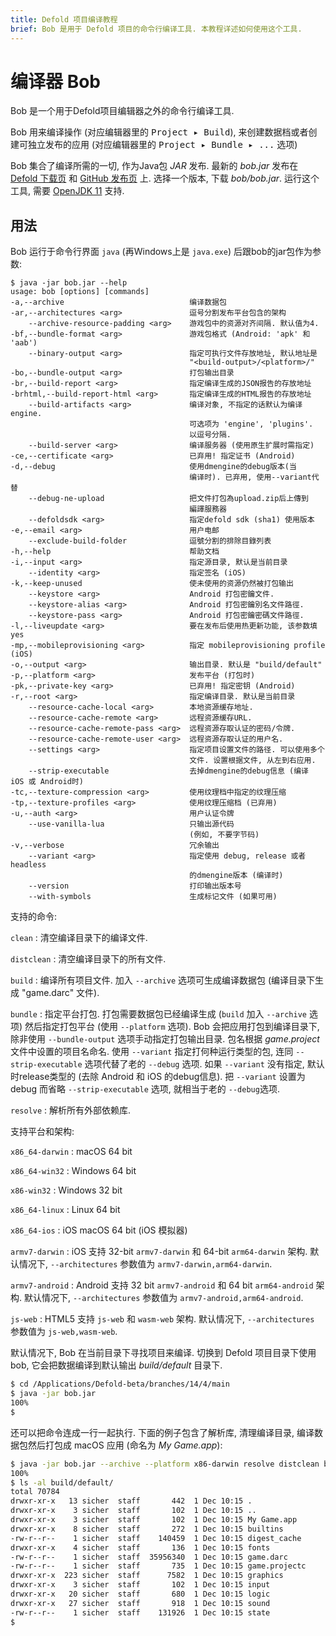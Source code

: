 ```yaml
---
title: Defold 项目编译教程
brief: Bob 是用于 Defold 项目的命令行编译工具. 本教程详述如何使用这个工具.
---
```


# 编译器 Bob

Bob 是一个用于Defold项目编辑器之外的命令行编译工具.

Bob 用来编译操作 (对应编辑器里的 <kbd>Project ▸ Build</kbd>), 来创建数据档或者创建可独立发布的应用 (对应编辑器里的 <kbd>Project ▸ Bundle ▸ ...</kbd> 选项)

Bob 集合了编译所需的一切, 作为Java包 _JAR_ 发布. 最新的 *bob.jar* 发布在 [Defold 下载页](http://d.defold.com) 和 [GitHub 发布页](https://github.com/defold/defold/releases) 上. 选择一个版本, 下载 *bob/bob.jar*. 运行这个工具, 需要 [OpenJDK 11](https://openjdk.java.net/projects/jdk/11/) 支持.

## 用法

Bob 运行于命令行界面 `java` (再Windows上是 `java.exe`) 后跟bob的jar包作为参数:

```text
$ java -jar bob.jar --help
usage: bob [options] [commands]
-a,--archive                            编译数据包
-ar,--architectures <arg>               逗号分割发布平台包含的架构
    --archive-resource-padding <arg>    游戏包中的资源对齐间隔. 默认值为4.
-bf,--bundle-format <arg>               游戏包格式 (Android: 'apk' 和 'aab')
    --binary-output <arg>               指定可执行文件存放地址, 默认地址是
                                        "<build-output>/<platform>/"
-bo,--bundle-output <arg>               打包输出目录
-br,--build-report <arg>                指定编译生成的JSON报告的存放地址
-brhtml,--build-report-html <arg>       指定编译生成的HTML报告的存放地址
    --build-artifacts <arg>             编译对象, 不指定的话默认为编译engine.
                                        可选项为 'engine', 'plugins'.
                                        以逗号分隔.
    --build-server <arg>                编译服务器 (使用原生扩展时需指定)
-ce,--certificate <arg>                 已弃用! 指定证书 (Android)
-d,--debug                              使用dmengine的debug版本(当
                                        编译时). 已弃用, 使用--variant代替
    --debug-ne-upload                   把文件打包為upload.zip后上傳到
                                        編譯服務器
    --defoldsdk <arg>                   指定defold sdk (sha1) 使用版本
-e,--email <arg>                        用户电邮
    --exclude-build-folder              逗號分割的排除目錄列表
-h,--help                               帮助文档
-i,--input <arg>                        指定源目录, 默认是当前目录
    --identity <arg>                    指定签名 (iOS)
-k,--keep-unused                        使未使用的资源仍然被打包输出
    --keystore <arg>                    Android 打包密鑰文件.
    --keystore-alias <arg>              Android 打包密鑰別名文件路徑.
    --keystore-pass <arg>               Android 打包密鑰密碼文件路徑.
-l,--liveupdate <arg>                   要在发布后使用热更新功能, 该参数填 yes
-mp,--mobileprovisioning <arg>          指定 mobileprovisioning profile (iOS)
-o,--output <arg>                       输出目录. 默认是 "build/default"
-p,--platform <arg>                     发布平台 (打包时)
-pk,--private-key <arg>                 已弃用! 指定密钥 (Android)
-r,--root <arg>                         指定编译目录. 默认是当前目录
    --resource-cache-local <arg>        本地资源缓存地址.
    --resource-cache-remote <arg>       远程资源缓存URL.
    --resource-cache-remote-pass <arg>  远程资源存取认证的密码/令牌.
    --resource-cache-remote-user <arg>  远程资源存取认证的用户名.
    --settings <arg>                    指定项目设置文件的路径. 可以使用多个
                                        文件. 设置根据文件, 从左到右应用.
    --strip-executable                  去掉dmengine的debug信息 (编译 iOS 或 Android时)
-tc,--texture-compression <arg>         使用纹理档中指定的纹理压缩
-tp,--texture-profiles <arg>            使用纹理压缩档 (已弃用)
-u,--auth <arg>                         用户认证令牌
    --use-vanilla-lua                   只输出源代码
                                        (例如, 不要字节码)
-v,--verbose                            冗余输出
    --variant <arg>                     指定使用 debug, release 或者 headless
                                        的dmengine版本 (编译时)
    --version                           打印输出版本号
    --with-symbols                      生成标记文件 (如果可用)
```

支持的命令:

`clean`
: 清空编译目录下的编译文件.

`distclean`
: 清空编译目录下的所有文件.

`build`
: 编译所有项目文件. 加入 `--archive` 选项可生成编译数据包 (编译目录下生成 "game.darc" 文件).

`bundle`
: 指定平台打包. 打包需要数据包已经编译生成 (`build` 加入 `--archive` 选项) 然后指定打包平台 (使用 `--platform` 选项). Bob 会把应用打包到编译目录下, 除非使用 `--bundle-output` 选项手动指定打包输出目录. 包名根据 *game.project* 文件中设置的项目名命名. 使用 `--variant` 指定打何种运行类型的包, 连同 `--strip-executable` 选项代替了老的 `--debug` 选项. 如果 `--variant` 没有指定, 默认时release类型的 (去除 Android 和 iOS 的debug信息). 把 `--variant` 设置为 debug 而省略 `--strip-executable` 选项, 就相当于老的 `--debug`选项.

`resolve`
: 解析所有外部依赖库.

支持平台和架构:

`x86_64-darwin`
: macOS 64 bit

`x86_64-win32`
: Windows 64 bit

`x86-win32`
: Windows 32 bit

`x86_64-linux`
: Linux 64 bit

`x86_64-ios`
: iOS macOS 64 bit (iOS 模拟器)

`armv7-darwin`
: iOS 支持 32-bit `armv7-darwin` 和 64-bit `arm64-darwin` 架构. 默认情况下, `--architectures` 参数值为 `armv7-darwin,arm64-darwin`.

`armv7-android`
: Android 支持 32 bit `armv7-android` 和 64 bit `arm64-android` 架构. 默认情况下, `--architectures` 参数值为 `armv7-android,arm64-android`.

`js-web` : HTML5 支持 `js-web` 和 `wasm-web` 架构. 默认情况下, `--architectures` 参数值为 `js-web,wasm-web`.

默认情况下, Bob 在当前目录下寻找项目来编译. 切换到 Defold 项目目录下使用 bob, 它会把数据编译到默认输出 *build/default* 目录下.

```sh
$ cd /Applications/Defold-beta/branches/14/4/main
$ java -jar bob.jar
100%
$
```

还可以把命令连成一行一起执行. 下面的例子包含了解析库, 清理编译目录, 编译数据包然后打包成 macOS 应用 (命名为 *My Game.app*):

```sh
$ java -jar bob.jar --archive --platform x86-darwin resolve distclean build bundle
100%
$ ls -al build/default/
total 70784
drwxr-xr-x   13 sicher  staff       442  1 Dec 10:15 .
drwxr-xr-x    3 sicher  staff       102  1 Dec 10:15 ..
drwxr-xr-x    3 sicher  staff       102  1 Dec 10:15 My Game.app
drwxr-xr-x    8 sicher  staff       272  1 Dec 10:15 builtins
-rw-r--r--    1 sicher  staff    140459  1 Dec 10:15 digest_cache
drwxr-xr-x    4 sicher  staff       136  1 Dec 10:15 fonts
-rw-r--r--    1 sicher  staff  35956340  1 Dec 10:15 game.darc
-rw-r--r--    1 sicher  staff       735  1 Dec 10:15 game.projectc
drwxr-xr-x  223 sicher  staff      7582  1 Dec 10:15 graphics
drwxr-xr-x    3 sicher  staff       102  1 Dec 10:15 input
drwxr-xr-x   20 sicher  staff       680  1 Dec 10:15 logic
drwxr-xr-x   27 sicher  staff       918  1 Dec 10:15 sound
-rw-r--r--    1 sicher  staff    131926  1 Dec 10:15 state
$
```
